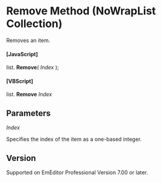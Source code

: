 # Remove Method (NoWrapList Collection)

Removes an item.

#### \[JavaScript\]

list. **Remove**( _Index_ );

#### \[VBScript\]

list. **Remove** _Index_

## Parameters

_Index_

Specifies the index of the item as a one-based integer.

## Version

Supported on EmEditor Professional Version 7.00 or later.